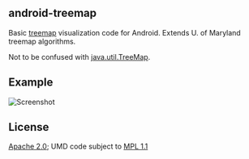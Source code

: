 ## android-treemap

Basic [treemap](http://en.wikipedia.org/wiki/Treemapping) visualization code for Android.
Extends U. of Maryland treemap algorithms.

Not to be confused with [java.util.TreeMap](http://docs.oracle.com/javase/6/docs/api/java/util/TreeMap.html).

## Example

![Screenshot](https://raw.github.com/rmtheis/android-treemap/master/device-2013-12-24-191247.png)

## License

[Apache 2.0](http://www.apache.org/licenses/LICENSE-2.0); UMD code subject to [MPL 1.1](http://www.mozilla.org/MPL/)
